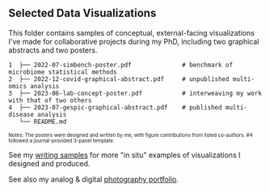## Selected Data Visualizations

This folder contains samples of conceptual, external-facing visualizations I've made for collaborative projects during my PhD, including two graphical abstracts and two posters.

```
1  ├── 2022-07-simbench-poster.pdf              # benchmark of microbiome statistical methods
2  ├── 2022-12-covid-graphical-abstract.pdf     # unpublished multi-omics analysis
3  ├── 2023-06-lab-concept-poster.pdf           # interweaving my work with that of two others
4  ├── 2023-07-gespic-graphical-abstract.pdf    # published multi-disease analysis
   └── README.md
```
<sub><sup>Notes:
The posters were designed and written by me, with figure contributions from listed co-authors.
#4 followed a journal-provided 3-panel template.

See my [writing samples](/selected-writings) for more "in situ" examples of visualizations I designed and produced.

See also my analog & digital [photography portfolio](https://cargocollective.com/messex).
